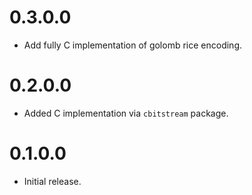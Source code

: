 0.3.0.0
=======

* Add fully C implementation of golomb rice encoding.

0.2.0.0
=======

* Added C implementation via `cbitstream` package.

0.1.0.0
=======

* Initial release.
